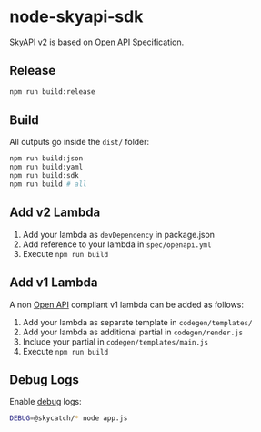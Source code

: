 
# node-skyapi-sdk

SkyAPI v2 is based on [Open API] Specification.


## Release

```bash
npm run build:release
```


## Build

All outputs go inside the `dist/` folder:

```bash
npm run build:json
npm run build:yaml
npm run build:sdk
npm run build # all
```


## Add v2 Lambda

1. Add your lambda as `devDependency` in package.json
2. Add reference to your lambda in `spec/openapi.yml`
3. Execute `npm run build`


## Add v1 Lambda

A non [Open API] compliant v1 lambda can be added as follows:

1. Add your lambda as separate template in `codegen/templates/`
2. Add your lambda as additional partial in `codegen/render.js`
3. Include your partial in `codegen/templates/main.js`
4. Execute `npm run build`

## Debug Logs

Enable [debug] logs:

```bash
DEBUG=@skycatch/* node app.js
```


  [Open API]: https://swagger.io/specification/
  [debug]: https://www.npmjs.com/package/debug
